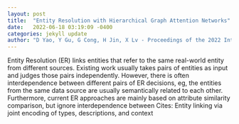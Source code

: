 ```yaml
---
layout: post
title:  "Entity Resolution with Hierarchical Graph Attention Networks"
date:   2022-06-18 03:19:09 -0400
categories: jekyll update
author: "D Yao, Y Gu, G Cong, H Jin, X Lv - Proceedings of the 2022 International Conference , 2022"
---
```

Entity Resolution (ER) links entities that refer to the same real-world entity from different sources. Existing work usually takes pairs of entities as input and judges those pairs independently. However, there is often interdependence between different pairs of ER decisions, eg, the entities from the same data source are usually semantically related to each other. Furthermore, current ER approaches are mainly based on attribute similarity comparison, but ignore interdependence between  Cites: Entity linking via joint encoding of types, descriptions, and context